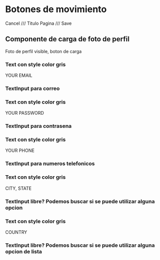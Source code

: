 # Botones de movimiento

Cancel    /// Titulo Pagina ///    Save

## Componente de carga de foto de perfil

Foto de perfil visible, boton de carga

### Text con style color gris

YOUR EMAIL

### TextInput para correo

### Text con style color gris

YOUR PASSWORD

### TextInput para contrasena

### Text con style color gris

YOUR PHONE

### TextInput para numeros telefonicos

### Text con style color gris

CITY, STATE

### TextInput libre? Podemos buscar si se puede utilizar alguna opcion

### Text con style color gris

COUNTRY

### TextInput libre? Podemos buscar si se puede utilizar alguna opcion de lista